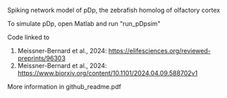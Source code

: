 Spiking network model of pDp, the zebrafish homolog of olfactory cortex

To simulate pDp, open Matlab and run "run_pDpsim"

Code linked to
1) Meissner-Bernard et al., 2024: https://elifesciences.org/reviewed-preprints/96303
2) Meissner-Bernard et al., 2024: https://www.biorxiv.org/content/10.1101/2024.04.09.588702v1

More information in github_readme.pdf
